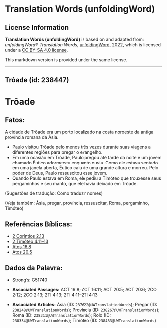 # Translation Words (unfoldingWord)

## License Information

**Translation Words (unfoldingWord)** is based on and adapted from: _unfoldingWord® Translation Words_, [unfoldingWord](https://unfoldingword.org/utw), 2022, which is licensed under a [CC BY-SA 4.0 license](https://creativecommons.org/licenses/by-sa/4.0/legalcode.en).

This markdown version is provided under the same license.



--------------------------------

## Trôade (id: 238447)

Trôade
======

Fatos:
------

A cidade de Trôade era um porto localizado na costa noroeste da antiga província romana da Ásia.

* Paulo visitou Trôade pelo menos três vezes durante suas viagens a diferentes regiões para pregar o evangelho.
* Em uma ocasião em Trôade, Paulo pregou até tarde da noite e um jovem chamado Êutico adormeceu enquanto ouvia. Como ele estava sentado em uma janela aberta, Êutico caiu de uma grande altura e morreu. Pelo poder de Deus, Paulo ressuscitou esse jovem.
* Quando Paulo estava em Roma, ele pediu a Timóteo que trouxesse seus pergaminhos e seu manto, que ele havia deixado em Trôade.

(Sugestões de tradução: Como traduzir nomes)

(Veja também: Ásia, pregar, província, ressuscitar, Roma, pergaminho, Timóteo)

Referências Bíblicas:
---------------------

* [2 Coríntios 2\.13](https://ref.ly/2Cor2:13)
* [2 Timóteo 4\.11–13](https://ref.ly/2Tim4:11-2Tim4:13)
* [Atos 16\.8](https://ref.ly/Acts16:8)
* [Atos 20\.5](https://ref.ly/Acts20:5)

Dados da Palavra:
-----------------

* Strong’s: G51740

* **Associated Passages:** ACT 16:8; ACT 16:11; ACT 20:5; ACT 20:6; 2CO 2:12; 2CO 2:13; 2TI 4:13; 2TI 4:11–2TI 4:13
* **Associated Articles:** Ásia (ID: `237622@UWTranslationWords`); Pregar (ID: `238248@UWTranslationWords`); Província (ID: `238267@UWTranslationWords`); Roma (ID: `238311@UWTranslationWords`); Rolo (ID: `238334@UWTranslationWords`); Timóteo (ID: `238433@UWTranslationWords`)

